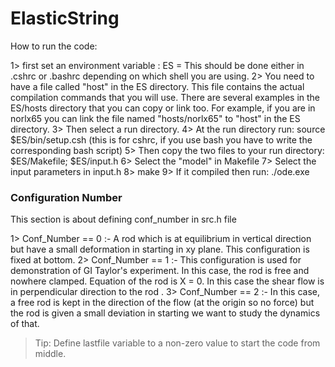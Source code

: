 # ElasticString
How to run the code:

1> first set an environment variable : ES = <wherver you checked-out the code> 
   This should be done either in .cshrc or .bashrc depending on which shell you are using. 
2> You need to have a file called "host" in the ES directory. This file contains the 
    actual compilation commands that you will use. There are several examples in the
    ES/hosts directory that you can copy or link too. For example, if you are in norlx65
    you can link the file named "hosts/norlx65" to  "host" in the ES directory.
3> Then select a run directory. 
4> At the run directory run:  source $ES/bin/setup.csh
(this is for cshrc, if you use bash you have to write the corresponding bash script)
5> Then copy the two files to your run directory: $ES/Makefile; $ES/input.h 
6> Select the "model" in Makefile
7> Select the input parameters in input.h
8> make 
9> If it compiled then run: ./ode.exe 

### Configuration Number
This section is about defining conf_number in src.h file

1> Conf_Number == 0 :- A rod which is at equilibrium in vertical direction but have a small deformation in starting in xy plane. This configuration is fixed at bottom.
2> Conf_Number == 1 :- This configuration is used for demonstration of GI Taylor's experiment. In this case, the rod is free and nowhere clamped. Equation of the rod is X = 0. In this case the shear flow is in perpendicular direction to the rod .
3> Conf_Number == 2 :- In this case, a free rod is kept in the direction of the flow (at the origin so no force) but the rod is given a small deviation in starting we want to study the dynamics of that.

> Tip: Define lastfile variable to a non-zero value to start the code from middle.